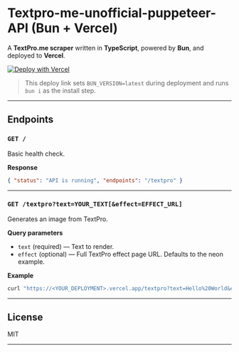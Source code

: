 # Textpro-me-unofficial-puppeteer-API (Bun + Vercel)

A **TextPro.me scraper** written in **TypeScript**, powered by **Bun**, and deployed to **Vercel**.

[![Deploy with Vercel](https://vercel.com/button)](https://vercel.com/new/clone?repository-url=https://github.com/theone2277/Textpro-me-unofficial-puppeteer-API&env=BUN_VERSION=latest&build-command=bun%20i)

> This deploy link sets `BUN_VERSION=latest` during deployment and runs `bun i` as the install step.

---

## Endpoints

### `GET /`

Basic health check.

**Response**

```json
{ "status": "API is running", "endpoints": "/textpro" }
```

---

### `GET /textpro?text=YOUR_TEXT[&effect=EFFECT_URL]`

Generates an image from TextPro.

**Query parameters**

* `text` (required) — Text to render.
* `effect` (optional) — Full TextPro effect page URL. Defaults to the neon example.

**Example**

```bash
curl "https://<YOUR_DEPLOYMENT>.vercel.app/textpro?text=Hello%20World&effect=https://textpro.me/neon-light-text-effect-online-882.html"
```

---

## License

MIT

---
